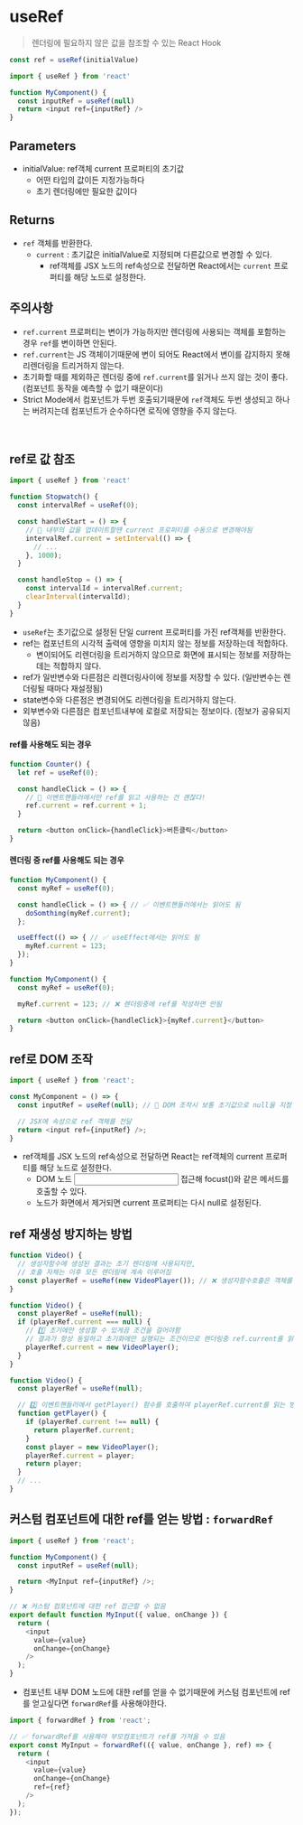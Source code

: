 # useRef
> 렌더링에 필요하지 않은 값을 참조할 수 있는 React Hook

```js
const ref = useRef(initialValue)
```

```js
import { useRef } from 'react'

function MyComponent() {
  const inputRef = useRef(null)
  return <input ref={inputRef} />
}
```

## Parameters

- initialValue: ref객체 current 프로퍼티의 초기값
  - 어떤 타입의 값이든 지정가능하다
  - 초기 렌더링에만 필요한 값이다

## Returns

- `ref` 객체를 반환한다.
  - `current` : 초기값은 initialValue로 지정되며 다른값으로 변경할 수 있다.
    - ref객체를 JSX 노드의 ref속성으로 전달하면 React에서는 `current` 프로퍼티를 해당 노드로 설정한다.

## 주의사항

- `ref.current` 프로퍼티는 변이가 가능하지만 렌더링에 사용되는 객체를 포함하는 경우 `ref`를 변이하면 안된다.
- `ref.current`는 JS 객체이기때문에 변이 되어도 React에서 변이를 감지하지 못해 리렌더링을 트리거하지 않는다.
- 초기화할 때를 제외하곤 렌더링 중에 `ref.current`를 읽거나 쓰지 않는 것이 좋다. (컴포넌트 동작을 예측할 수 없기 때문이다)
- Strict Mode에서 컴포넌트가 두번 호출되기때문에 `ref`객체도 두번 생성되고 하나는 버려지는데 컴포넌트가 순수하다면 로직에 영향을 주지 않는다.

<br>

## ref로 값 참조

```js
import { useRef } from 'react'

function Stopwatch() {
  const intervalRef = useRef(0);

  const handleStart = () => {
    // 🌟 내부의 값을 업데이트할땐 current 프로퍼티를 수동으로 변경해야됨
    intervalRef.current = setInterval(() => {
      // ...
    }, 1000);
  }

  const handleStop = () => {
    const intervalId = intervalRef.current;
    clearInterval(intervalId);
  }
}
```

- `useRef`는 초기값으로 설정된 단일 current 프로퍼티를 가진 ref객체를 반환한다.
- ref는 컴포넌트의 시각적 출력에 영향을 미치지 않는 정보를 저장하는데 적합하다.
  - 변이되어도 리렌더링을 트리거하지 않으므로 화면에 표시되는 정보를 저장하는데는 적합하지 않다.
- ref가 일반변수와 다른점은 리렌더링사이에 정보를 저장할 수 있다. (일반변수는 렌더링될 때마다 재설정됨)
- state변수와 다른점은 변경되어도 리렌더링을 트리거하지 않는다.
- 외부변수와 다른점은 컴포넌트내부에 로컬로 저장되는 정보이다. (정보가 공유되지 않음)


#### ref를 사용해도 되는 경우

```js
function Counter() {
  let ref = useRef(0);

  const handleClick = () => {
    // 🌟 이벤트핸들러에서만 ref를 읽고 사용하는 건 괜찮다!
    ref.current = ref.current + 1;
  }

  return <button onClick={handleClick}>버튼클릭</button>
}
```


#### 렌더링 중 ref를 사용해도 되는 경우

```js
function MyComponent() {
  const myRef = useRef(0);

  const handleClick = () => { // ✅ 이벤트핸들러에서는 읽어도 됨
    doSomthing(myRef.current);
  };

  useEffect(() => { // ✅ useEffect에서는 읽어도 됨
    myRef.current = 123;
  });
}
```
```js
function MyComponent() {
  const myRef = useRef(0);

  myRef.current = 123; // ❌ 렌더링중에 ref를 작성하면 안됨

  return <button onClick={handleClick}>{myRef.current}</button>
}
```

## ref로 DOM 조작

```js
import { useRef } from 'react';

const MyComponent = () => {
  const inputRef = useRef(null); // 🌟 DOM 조작시 보통 초기값으로 null을 지정

  // JSX에 속성으로 ref 객체를 전달
  return <input ref={inputRef} />;
}
```
- ref객체를 JSX 노드의 ref속성으로 전달하면 React는 ref객체의 current 프로퍼티를 해당 노드로 설정한다.
  - DOM 노드 <input> 접근해 focust()와 같은 메서드를 호출할 수 있다.
  - 노드가 화면에서 제거되면 current 프로퍼티는 다시 null로 설정된다.

## ref 재생성 방지하는 방법

```js
function Video() {
  // 생성자함수에 생성된 결과는 초기 렌더링에 사용되지만,
  // 호출 자체는 이후 모든 렌더링에 계속 이루어짐
  const playerRef = useRef(new VideoPlayer()); // ❌ 생성자함수호출은 객체를 계속해서 생성하게됨
}
```

```js
function Video() {
  const playerRef = useRef(null);
  if (playerRef.current === null) {
    // 1️⃣ 초기에만 생성할 수 있게끔 조건을 걸어야함
    // 결과가 항상 동일하고 초기화에만 실행되는 조건이므로 렌더링중 ref.current를 읽어도됨
    playerRef.current = new VideoPlayer();
  }
}
```
```js
function Video() {
  const playerRef = useRef(null);

  // 2️⃣ 이벤트핸들러에서 getPlayer() 함수를 호출하여 playerRef.current를 읽는 방법도 있음
  function getPlayer() {
    if (playerRef.current !== null) {
      return playerRef.current;
    }
    const player = new VideoPlayer();
    playerRef.current = player;
    return player;
  }
  // ...
}
```

## 커스텀 컴포넌트에 대한 ref를 얻는 방법 : `forwardRef`

```js
import { useRef } from 'react';

function MyComponent() {
  const inputRef = useRef(null);

  return <MyInput ref={inputRef} />;
}
```

```js
// ❌ 커스텀 컴포넌트에 대한 ref 접근할 수 없음
export default function MyInput({ value, onChange }) {
  return (
    <input
      value={value}
      onChange={onChange}
    />
  );
}
```
- 컴포넌트 내부 DOM 노드에 대한 ref를 얻을 수 없기때문에 커스텀 컴포넌트에 ref를 얻고싶다면 `forwardRef`를 사용해야한다.


```js
import { forwardRef } from 'react';

// ✅ forwardRef를 사용해야 부모컴포넌트가 ref를 가져올 수 있음
export const MyInput = forwardRef(({ value, onChange }, ref) => {
  return (
    <input
      value={value}
      onChange={onChange}
      ref={ref}
    />
  );
});
```